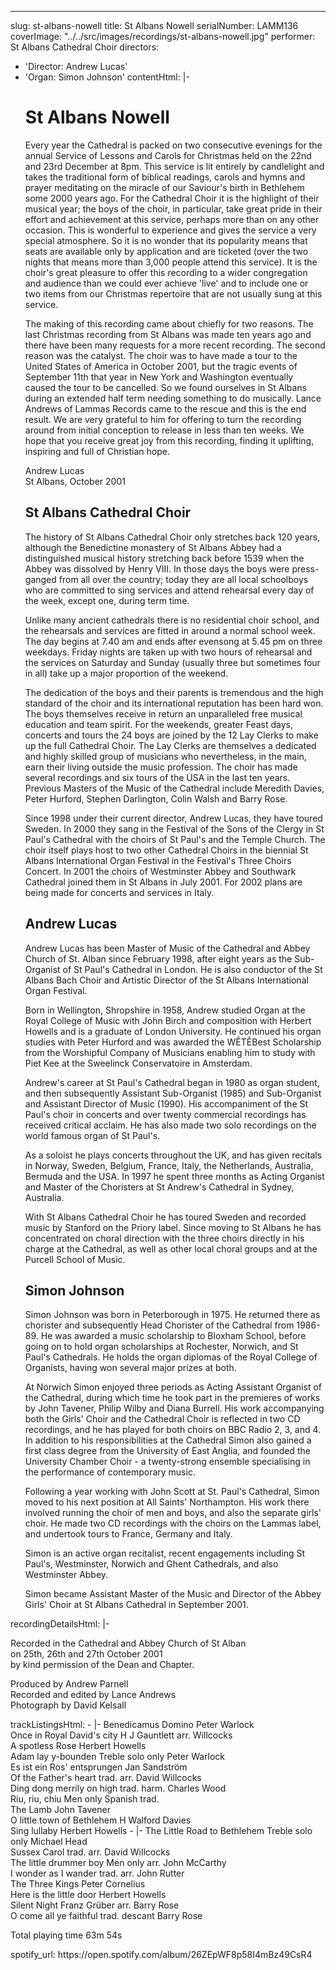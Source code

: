 ---
slug: st-albans-nowell
title: St Albans Nowell
serialNumber: LAMM136
coverImage: "../../src/images/recordings/st-albans-nowell.jpg"
performer: St Albans Cathedral Choir
directors:
- 'Director: Andrew Lucas'
- 'Organ: Simon Johnson'
contentHtml: |-
  <h1>St Albans Nowell</h1>
  <p>Every year the Cathedral is packed on two consecutive evenings for the annual Service of Lessons and Carols for Christmas held on the 22nd and 23rd December at 8pm. This service is lit entirely by candlelight and takes the traditional form of biblical readings, carols and hymns and prayer meditating on the miracle of our Saviour's birth in Bethlehem some 2000 years ago. For the Cathedral Choir it is the highlight of their musical year; the boys of the choir, in particular, take great pride in their effort and achievement at this service, perhaps more than on any other occasion. This is wonderful to experience and gives the service a very special atmosphere. So it is no wonder that its popularity means that seats are available only by application and are ticketed (over the two nights that means more than 3,000 people attend this service). It is the choir's great pleasure to offer this recording to a wider congregation and audience than we could ever achieve 'live' and to include one or two items from our Christmas repertoire that are not usually sung at this service.</p>
  <p>The making of this recording came about chiefly for two reasons. The last Christmas recording from St Albans was made ten years ago and there have been many requests for a more recent recording. The second reason was the catalyst. The choir was to have made a tour to the United States of America in October 2001, but the tragic events of September 11th that year in New York and Washington eventually caused the tour to be cancelled. So we found ourselves in St Albans during an extended half term needing something to do musically. Lance Andrews of Lammas Records came to the rescue and this is the end result. We are very grateful to him for offering to turn the recording around from initial conception to release in less than ten weeks. We hope that you receive great joy from this recording, finding it uplifting, inspiring and full of Christian hope.</p>
  <p>Andrew Lucas<br>
    St Albans, October 2001</p>
  <h2>St Albans Cathedral Choir</h2>
  <p>The history of St Albans Cathedral Choir only stretches back 120 years, although the Benedictine monastery of St Albans Abbey had a distinguished musical history stretching back before 1539 when the Abbey was dissolved by Henry VIII. In those days the boys were press-ganged from all over the country; today they are all local schoolboys who are committed to sing services and attend rehearsal every day of the week, except one, during term time.</p>
  <p>Unlike many ancient cathedrals there is no residential choir school, and the rehearsals and services are fitted in around a normal school week. The day begins at 7.40 am and ends after evensong at 5.45 pm on three weekdays. Friday nights are taken up with two hours of rehearsal and the services on Saturday and Sunday (usually three but sometimes four in all) take up a major proportion of the weekend.</p>
  <p>The dedication of the boys and their parents is tremendous and the high standard of the choir and its international reputation has been hard won. The boys themselves receive in return an unparalleled free musical education and team spirit. For the weekends, greater Feast days, concerts and tours the 24 boys are joined by the 12 Lay Clerks to make up the full Cathedral Choir. The Lay Clerks are themselves a dedicated and highly skilled group of musicians who nevertheless, in the main, earn their living outside the music profession. The choir has made several recordings and six tours of the USA in the last ten years. Previous Masters of the Music of the Cathedral include Meredith Davies, Peter Hurford, Stephen Darlington, Colin Walsh and Barry Rose.</p>
  <p>Since 1998 under their current director, Andrew Lucas, they have toured Sweden. In 2000 they sang in the Festival of the Sons of the Clergy in St Paul's Cathedral with the choirs of St Paul's and the Temple Church. The choir itself plays host to two other Cathedral Choirs in the biennial St Albans International Organ Festival in the Festival's Three Choirs Concert. In 2001 the choirs of Westminster Abbey and Southwark Cathedral joined them in St Albans in July 2001. For 2002 plans are being made for concerts and services in Italy.</p>
  <h2>Andrew Lucas</h2>
  <p class="staff">Andrew Lucas has been Master of Music of the Cathedral and Abbey Church of St. Alban since February 1998, after eight years as the Sub-Organist of St Paul's Cathedral in London. He is also conductor of the St Albans Bach Choir and Artistic Director of the St Albans International Organ Festival.</p>
  <p class="staff">Born in Wellington, Shropshire in 1958, Andrew studied Organ at the Royal College of Music with John Birch and composition with Herbert Howells and is a graduate of London University. He continued his organ studies with Peter Hurford and was awarded the WÊTÊBest Scholarship from the Worshipful Company of Musicians enabling him to study with Piet Kee at the Sweelinck Conservatoire in Amsterdam.</p>
  <p class="staff">Andrew's career at St Paul's Cathedral began in 1980 as organ student, and then subsequently Assistant Sub-Organist (1985) and Sub-Organist and Assistant Director of Music (1990). His accompaniment of the St Paul's choir in concerts and over twenty commercial recordings has received critical acclaim. He has also made two solo recordings on the world famous organ of St Paul's.</p>
  <p class="staff">As a soloist he plays concerts throughout the UK, and has given recitals in Norway, Sweden, Belgium, France, Italy, the Netherlands, Australia, Bermuda and the USA. In 1997 he spent three months as Acting Organist and Master of the Choristers at St Andrew's Cathedral in Sydney, Australia.</p>
  <p class="staff">With St Albans Cathedral Choir he has toured Sweden and recorded music by Stanford on the Priory label. Since moving to St Albans he has concentrated on choral direction with the three choirs directly in his charge at the Cathedral, as well as other local choral groups and at the Purcell School of Music.</p>
  <h2>Simon Johnson</h2>
  <p class="staff">Simon Johnson was born in Peterborough in 1975. He returned there as chorister and subsequently Head Chorister of the Cathedral from 1986-89. He was awarded a music scholarship to Bloxham School, before going on to hold organ scholarships at Rochester, Norwich, and St Paul's Cathedrals. He holds the organ diplomas of the Royal College of Organists, having won several major prizes at both.</p>
  <p class="staff">At Norwich Simon enjoyed three periods as Acting Assistant Organist of the Cathedral, during which time he took part in the premieres of works by John Tavener, Philip Wilby and Diana Burrell. His work accompanying both the Girls' Choir and the Cathedral Choir is reflected in two CD recordings, and he has played for both choirs on BBC Radio 2, 3, and 4. In addition to his responsibilities at the Cathedral Simon also gained a first class degree from the University of East Anglia, and founded the University Chamber Choir - a twenty-strong ensemble specialising in the performance of contemporary music.</p>
  <p class="staff">Following a year working with John Scott at St. Paul's Cathedral, Simon moved to his next position at All Saints' Northampton. His work there involved running the choir of men and boys, and also the separate girls' choir. He made two CD recordings with the choirs on the Lammas label, and undertook tours to France, Germany and Italy.</p>
  <p class="staff">Simon is an active organ recitalist, recent engagements including St Paul's, Westminster, Norwich and Ghent Cathedrals, and also Westminster Abbey.</p>
  <p class="staff">Simon became Assistant Master of the Music and Director of the Abbey Girls' Choir at St Albans Cathedral in September 2001.</p>
recordingDetailsHtml: |-
  <div id="details">Recorded in the Cathedral and Abbey Church of St Alban<br>
    on 25th, 26th and 27th October 2001<br>
    by kind permission of the Dean and Chapter.
    <p>Produced by Andrew Parnell<br>
      Recorded and edited by Lance Andrews<br>
      Photograph by David Kelsall</p>
  </div>
trackListingsHtml:
- |-
  Benedicamus Domino<span class="composer"> Peter Warlock</span><br>
  Once in Royal David's city <span class="composer">H J Gauntlett arr. Willcocks</span><br>
  A spotless Rose <span class="composer">Herbert Howells</span><br>
  Adam lay y-bounden Treble solo only <span class="composer">Peter Warlock</span><br>
  Es ist ein Ros' entsprungen <span class="composer">Jan Sandström</span><br>
  Of the Father's heart <span class="composer">trad. arr. David Willcocks</span><br>
  Ding dong merrily on high<span class="composer"> trad. harm. Charles Wood</span><br>
  Riu, riu, chiu Men only <span class="composer">Spanish trad.</span><br>
  The Lamb<span class="composer"> John Tavener</span><br>
  O little town of Bethlehem<span class="composer"> H Walford Davies</span><br>
  Sing lullaby <span class="composer">Herbert Howells</span>
- |-
  The Little Road to Bethlehem Treble solo only<span class="composer"> Michael Head</span><br>
  Sussex Carol <span class="composer">trad. arr. David Willcocks</span><br>
  The little drummer boy Men only <span class="composer">arr. John McCarthy</span><br>
  I wonder as I wander <span class="composer">trad. arr. John Rutter</span><br>
  The Three Kings <span class="composer">Peter Cornelius</span><br>
  Here is the little door <span class="composer">Herbert Howells</span><br>
  Silent Night <span class="composer">Franz Grüber arr. Barry Rose</span><br>
  O come all ye faithful <span class="composer">trad. descant Barry Rose</span>
  <p><span id="playingtime">Total playing time 63m 54s</span></p>
spotify_url: https://open.spotify.com/album/26ZEpWF8p58I4mBz49CsR4
